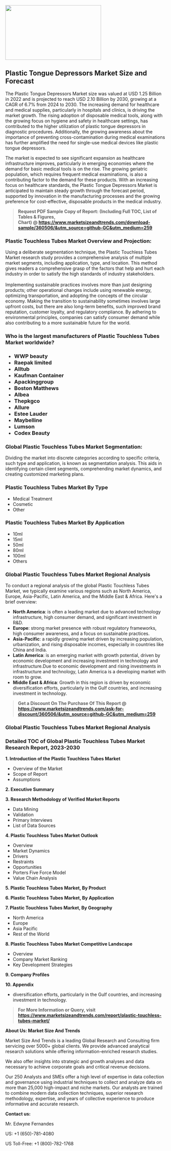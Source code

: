 <p><img class="alignnone size-medium wp-image-20088" src="https://ffe5etoiles.com/wp-content/uploads/2024/12/MST1-300x171.png" alt="" width="300" height="171" /></p><h2>Plastic Tongue Depressors Market Size and Forecast</h2><p>The Plastic Tongue Depressors Market size was valued at USD 1.25 Billion in 2022 and is projected to reach USD 2.10 Billion by 2030, growing at a CAGR of 6.7% from 2024 to 2030. The increasing demand for healthcare and medical supplies, particularly in hospitals and clinics, is driving the market growth. The rising adoption of disposable medical tools, along with the growing focus on hygiene and safety in healthcare settings, has contributed to the higher utilization of plastic tongue depressors in diagnostic procedures. Additionally, the growing awareness about the importance of preventing cross-contamination during medical examinations has further amplified the need for single-use medical devices like plastic tongue depressors.</p><p>The market is expected to see significant expansion as healthcare infrastructure improves, particularly in emerging economies where the demand for basic medical tools is on the rise. The growing geriatric population, which requires frequent medical examinations, is also a contributing factor to the demand for these products. With an increasing focus on healthcare standards, the Plastic Tongue Depressors Market is anticipated to maintain steady growth through the forecast period, supported by innovation in the manufacturing processes and the growing preference for cost-effective, disposable products in the medical industry.</p></p><blockquote id="" class=""><strong>Request PDF Sample Copy of Report: (Including Full TOC, List of Tables &amp; Figures, Chart)&nbsp;@&nbsp;<strong><a href="https://www.marketsizeandtrends.com/download-sample/360506/&utm_source=github-GC&utm_medium=259" target="_blank">https://www.marketsizeandtrends.com/download-sample/360506/&utm_source=github-GC&utm_medium=259</a></strong></strong></blockquote><h3 id="" class="">Plastic Touchless Tubes Market&nbsp;Overview and Projection:</h3><p id="" class="">Using a deliberate segmentation technique, the Plastic Touchless Tubes Market research study provides a comprehensive analysis of multiple market segments, including application, type, and location. This method gives readers a comprehensive grasp of the factors that help and hurt each industry in order to satisfy the high standards of industry stakeholders. <br /> <br />Implementing sustainable practices involves more than just designing products; other operational changes include using renewable energy, optimizing transportation, and adopting the concepts of the circular economy. Making the transition to sustainability sometimes involves large upfront costs, but there are also long-term benefits, such improved brand reputation, customer loyalty, and regulatory compliance. By adhering to environmental principles, companies can satisfy consumer demand while also contributing to a more sustainable future for the world.</p><h3 id="" class="">Who is the largest manufacturers of&nbsp;Plastic Touchless Tubes Market worldwide?</h3><h3 class=""><p><ul><li>WWP beauty </li><li> Raepak limited </li><li> Alltub </li><li> Kaufman Container </li><li> Apackinggroup </li><li> Boston Matthews </li><li> Albea </li><li> Thepkgco </li><li> Allure </li><li> Estee Lauder </li><li> Maybelline </li><li> Lumson </li><li> Codex Beauty</li></ul></p></h3><h3 id="" class="">Global&nbsp;Plastic Touchless Tubes Market Segmentation:</h3><p id="" class="">Dividing the market into discrete categories according to specific criteria, such type and application, is known as segmentation analysis. This aids in identifying certain client segments, comprehending market dynamics, and creating customized marketing plans.</p><h3 id="" class="">Plastic Touchless Tubes Market&nbsp;By Type</h3><p><p><ul><li>Medical Treatment</li><li> Cosmetic</li><li> Other</p></li></ul></p></p><h3 id="" class="">Plastic Touchless Tubes Market&nbsp;By Application</h3><p class=""><p><ul><li>10ml</li><li> 15ml</li><li> 50ml</li><li> 80ml</li><li> 100ml</li><li> Others</li></ul></p></p><h3 id="" class="">Global Plastic Touchless Tubes Market Regional Analysis</h3><p id="" class="">To conduct a regional analysis of the global Plastic Touchless Tubes Market, we typically examine various regions such as North America, Europe, Asia-Pacific, Latin America, and the Middle East &amp; Africa. Here's a brief overview:</p><ul><li><strong>North America</strong>: is often a leading market due to advanced technology infrastructure, high consumer demand, and significant investment in R&amp;D.</li><li><strong>Europe</strong>: strong market presence with robust regulatory frameworks, high consumer awareness, and a focus on sustainable practices.</li><li><strong>Asia-Pacific</strong>: a rapidly growing market driven by increasing population, urbanization, and rising disposable incomes, especially in countries like China and India.</li><li><strong>Latin America</strong>: is an emerging market with growth potential, driven by economic development and increasing investment in technology and infrastructure.Due to economic development and rising investments in infrastructure and technology, Latin America is a developing market with room to grow.</li><li><strong>Middle East &amp; Africa</strong>: Growth in this region is driven by economic diversification efforts, particularly in the Gulf countries, and increasing investment in technology.</li></ul><blockquote id="" class=""><strong>Get a Discount On The Purchase Of This Report @ <strong><a href="https://www.marketsizeandtrends.com/ask-for-discount/360506/&utm_source=github-GC&utm_medium=259" target="_blank">https://www.marketsizeandtrends.com/ask-for-discount/360506/&utm_source=github-GC&utm_medium=259</a></strong></strong></blockquote><h3 id="" class="">Global Plastic Touchless Tubes Market Regional Analysis</h3><h3 id="" class="">Detailed TOC of Global Plastic Touchless Tubes Market Research Report, 2023-2030</h3><p id="" class=""><strong>1. Introduction of the Plastic Touchless Tubes Market</strong></p><ul><li>Overview of the Market</li><li>Scope of Report</li><li>Assumptions</li></ul><p id="" class=""><strong>2. Executive Summary</strong></p><p id="" class=""><strong>3. Research Methodology of Verified Market Reports</strong></p><ul><li>Data Mining</li><li>Validation</li><li>Primary Interviews</li><li>List of Data Sources</li></ul><p id="" class=""><strong>4. Plastic Touchless Tubes Market Outlook</strong></p><ul><li>Overview</li><li>Market Dynamics</li><li>Drivers</li><li>Restraints</li><li>Opportunities</li><li>Porters Five Force Model</li><li>Value Chain Analysis</li></ul><p id="" class=""><strong>5. Plastic Touchless Tubes Market, By Product</strong></p><p id="" class=""><strong>6. Plastic Touchless Tubes Market, By Application</strong></p><p id="" class=""><strong>7. Plastic Touchless Tubes Market, By Geography</strong></p><ul><li>North America</li><li>Europe</li><li>Asia Pacific</li><li>Rest of the World</li></ul><p id="" class=""><strong>8. Plastic Touchless Tubes Market Competitive Landscape</strong></p><ul><li>Overview</li><li>Company Market Ranking</li><li>Key Development Strategies</li></ul><p id="" class=""><strong>9. Company Profiles</strong></p><p id="" class=""><strong>10. Appendix</strong></p><ul><li>diversification efforts, particularly in the Gulf countries, and increasing investment in technology.</li></ul><blockquote id="" class=""><strong>For More Information or Query, visit <strong><strong><a href="https://www.marketsizeandtrends.com/report/plastic-touchless-tubes-market/" target="_blank">https://www.marketsizeandtrends.com/report/plastic-touchless-tubes-market/</a></strong></strong></strong></blockquote><p id="" class=""><strong>About Us: Market Size And Trends</strong></p><p id="" class="">Market Size And Trends is a leading Global Research and Consulting firm servicing over 5000+ global clients. We provide advanced analytical research solutions while offering information-enriched research studies.</p><p id="" class="">We also offer insights into strategic and growth analyses and data necessary to achieve corporate goals and critical revenue decisions.</p><p id="" class="">Our 250 Analysts and SMEs offer a high level of expertise in data collection and governance using industrial techniques to collect and analyze data on more than 25,000 high-impact and niche markets. Our analysts are trained to combine modern data collection techniques, superior research methodology, expertise, and years of collective experience to produce informative and accurate research.</p><p id="" class=""><strong>Contact us:</strong></p><p id="" class="">Mr. Edwyne Fernandes</p><p id="" class="">US: +1 (650)-781-4080</p><p id="" class="">US Toll-Free: +1 (800)-782-1768</p>
